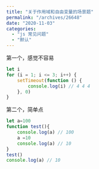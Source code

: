 ```yaml
---
title: "关于作用域和自由变量的场景题"
permalink: "/archives/26648"
date: "2020-11-03"
categories: 
  - "js 常见问题"
  - "默认"
---
```


第一个，感觉不容易

``` js
let i
for (i = 1; i <= 3; i++) {
    setTimeout(function () {
        console.log(i) // 4 4 4
    }, 0)
}
```

第二个，简单点

``` js
let a=100
function test(){
    console.log(a) // 100
    a =10
    console.log(a) // 10
}
test()
console.log(a) // 10
```
